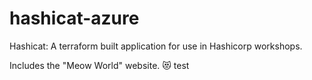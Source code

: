 # hashicat-azure
Hashicat: A terraform built application for use in Hashicorp workshops.

Includes the "Meow World" website. 😻
test